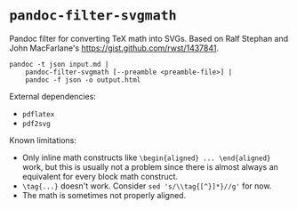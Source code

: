 # `pandoc-filter-svgmath`

Pandoc filter for converting TeX math into SVGs.  Based on Ralf Stephan and John MacFarlane's https://gist.github.com/rwst/1437841.

    pandoc -t json input.md |
        pandoc-filter-svgmath [--preamble <preamble-file>] |
        pandoc -f json -o output.html

External dependencies:

  - `pdflatex`
  - `pdf2svg`

Known limitations:

  - Only inline math constructs like `\begin{aligned} ... \end{aligned}` work, but this is usually not a problem since there is almost always an equivalent for every block math construct.
  - `\tag{...}` doesn't work.  Consider `sed 's/\\tag{[^}]*}//g'` for now.
  - The math is sometimes not properly aligned.
